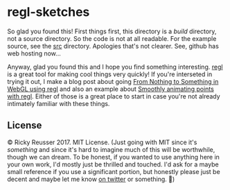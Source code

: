 # regl-sketches

So glad you found this! First things first, this directory is a *build* directory, not a source directory. So the code is not at all readable. For the example source, see the [src](https://github.com/rreusser/demos/tree/master/regl-sketches/src) directory. Apologies that's not clearer. See, github has web hosting now...

Anyway, glad you found this and I hope you find something interesting. [regl](github.com/regl-project/regl) is a great tool for making cool things very quickly! If you're interseted in trying it out, I make a blog post about going [From Nothing to Something in WebGL using regl](http://rickyreusser.com/2016/12/07/from-nothing-to-something-in-webgl/) and also an example about [Smoothly animating points with regl](https://github.com/rreusser/smoothly-animating-points-with-regl). Either of those is a great place to start in case you're not already intimately familiar with these things.

## License

&copy; Ricky Reusser 2017. MIT License. (Just going with MIT since it's *something* and since it's hard to imagine much of this will be worthwhile, though we can dream. To be honest, if you wanted to use anything here in your own work, I'd mostly just be thrilled and touched. I'd ask for a maybe small reference if you use a significant portion, but honestly please just be decent and maybe let me know [on twitter](https://twitter.com/rickyreusser) or something. 🚀)
